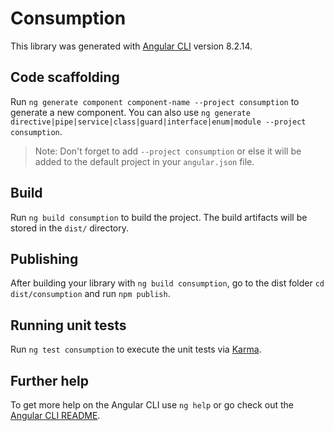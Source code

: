 # Consumption

This library was generated with [Angular CLI](https://github.com/angular/angular-cli) version 8.2.14.

## Code scaffolding

Run `ng generate component component-name --project consumption` to generate a new component. You can also use `ng generate directive|pipe|service|class|guard|interface|enum|module --project consumption`.
> Note: Don't forget to add `--project consumption` or else it will be added to the default project in your `angular.json` file. 

## Build

Run `ng build consumption` to build the project. The build artifacts will be stored in the `dist/` directory.

## Publishing

After building your library with `ng build consumption`, go to the dist folder `cd dist/consumption` and run `npm publish`.

## Running unit tests

Run `ng test consumption` to execute the unit tests via [Karma](https://karma-runner.github.io).

## Further help

To get more help on the Angular CLI use `ng help` or go check out the [Angular CLI README](https://github.com/angular/angular-cli/blob/master/README.md).
